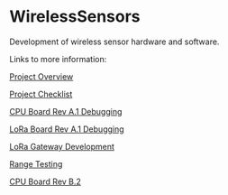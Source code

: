 # WirelessSensors
 Development of wireless sensor hardware and software.

 Links to more information:

 [Project Overview](./Documentation/Wireless%20Sensor%20Project.md)

 [Project Checklist](./Documentation/Tasks.md)

 [CPU Board Rev A.1 Debugging](./Documentation/CPU%20board%20rev%20A.1%20debugging.md)

 [LoRa Board Rev A.1 Debugging](./Documentation/LoRa%20board%20rev%20A.1%20debugging.md)

 [LoRa Gateway Development](./Documentation/LoRa%20gateway%20development.md)

 [Range Testing](./Documentation/Range%20testing.md)

 [CPU Board Rev B.2](./Documentation/CPU%20board%20rev%20B.2.md)

 
